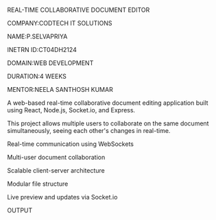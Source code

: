 REAL-TIME COLLABORATIVE DOCUMENT EDITOR

COMPANY:CODTECH IT SOLUTIONS

NAME:P.SELVAPRIYA

INETRN ID:CT04DH2124

DOMAIN:WEB DEVELOPMENT

DURATION:4 WEEKS

MENTOR:NEELA SANTHOSH KUMAR

A web-based real-time collaborative document editing application built using React, Node.js, Socket.io, and Express.

This project allows multiple users to collaborate on the same document simultaneously, seeing each other's changes in real-time.

Real-time communication using WebSockets

Multi-user document collaboration

Scalable client-server architecture

Modular file structure

Live preview and updates via Socket.io

OUTPUT

